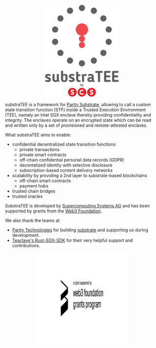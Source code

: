 <p align="center"><img src="./fig/substraTEE-logo-scs.png" height="300"/></p>

substraTEE is a framework for [Parity Substrate](https://docs.substrate.dev/), allowing to call a custom state transition function (STF) inside a Trusted Execution Environment (TEE), namely an Intel SGX enclave thereby providing confidentiality and integrity. The enclaves operate on an encrypted state which can be read and written only by a set of provisioned and remote-attested enclaves.

What substraTEE aims to enable:

* confidential decentralized state transition functions
  * private transactions
  * private smart contracts
  * off-chain confidential personal data records (GDPR)
  * decentalized identity with selective disclosure
  * subscription-based content delivery networks
* scalability by providing a 2nd layer to substrate-based blockchains
  * off-chain smart contracts
  * payment hubs
* trusted chain bridges
* trusted oracles

SubstraTEE is developed by [Supercomputing Systems AG](https://www.scs.ch) and has been supported by grants from the [Web3 Foundation](https://web3.foundation/).

We also thank the teams at

* [Parity Technologies](https://www.parity.io/) for building [substrate](https://github.com/paritytech/substrate) and supporting us during development.
* [Teaclave's Rust-SGX-SDK](https://github.com/apache/incubator-teaclave-sgx-sdk) for their very helpful support and contributions.

<p align="center"><img src="./fig/web3_foundation_grants_badge_black.svg" width="300" height="300"/></p>
